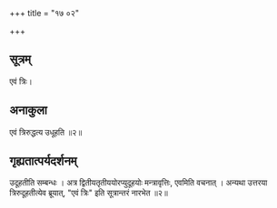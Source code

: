 +++
title = "१७ ०२"

+++
## सूत्रम्
एवं त्रिः।

## अनाकुला
एवं त्रिरुद्धत्य उधूहति ॥२॥

## गृह्यतात्पर्यदर्शनम्  
उदूहतीति सम्बन्धः ।
अत्र द्वितीयतृतीययोरप्युदूहयोः मन्त्रावृत्तिः, एवमिति वचनात् ।
अन्यथा उत्तरया त्रिरुदूहतीत्येव ब्रूयात्, "एवं त्रिः" इति सूत्रान्तरं नारभेत ॥२॥
